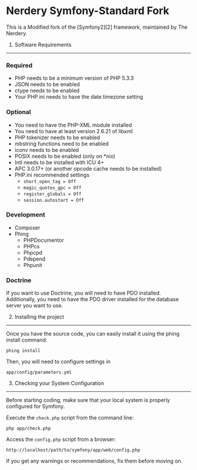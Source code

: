 Nerdery Symfony-Standard Fork
=============================

This is a Modified fork of the [Symfony2][2] framework, maintained by The
Nerdery.

1) Software Requirements
------------------------
### Required

* PHP needs to be a minimum version of PHP 5.3.3
* JSON needs to be enabled
* ctype needs to be enabled
* Your PHP.ini needs to have the date.timezone setting

### Optional

* You need to have the PHP-XML module installed
* You need to have at least version 2.6.21 of libxml
* PHP tokenizer needs to be enabled
* mbstring functions need to be enabled
* iconv needs to be enabled
* POSIX needs to be enabled (only on \*nix)
* Intl needs to be installed with ICU 4+
* APC 3.0.17+ (or another opcode cache needs to be installed)
* PHP.ini recommended settings
  * ``short_open_tag = Off``
  * ``magic_quotes_gpc = Off``
  * ``register_globals = Off``
  * ``session.autostart = Off``

### Development
* Composer
* Phing
  * PHPDocumentor
  * PHPcs
  * Phpcpd
  * Pdepend
  * Phpunit

### Doctrine

If you want to use Doctrine, you will need to have PDO installed. Additionally,
you need to have the PDO driver installed for the database server you want
to use.

2) Installing the project
-------------------------

Once you have the source code, you can easily install it using the phing install
command:

    phing install

Then, you will need to configure settings in

    app/config/parameters.yml

3) Checking your System Configuration
-------------------------------------

Before starting coding, make sure that your local system is properly
configured for Symfony.

Execute the `check.php` script from the command line:

    php app/check.php

Access the `config.php` script from a browser:

    http://localhost/path/to/symfony/app/web/config.php

If you get any warnings or recommendations, fix them before moving on.

[1]:  http://symfony.com/what-is-symfony
